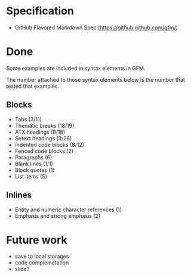 # Specification
* GitHub Flavored Markdown Spec (https://github.github.com/gfm/)

# Done
Some examples are included in syntax elements in GFM.

The number attached to those syntax elements below is the number that tested that examples.

## Blocks
* Tabs (3/11)
* Thematic breaks (18/19)
* ATX headings (8/18)
* Setext headings (3/26)
* Indented code blocks (8/12)
* Fenced code blocks (2)
* Paragraphs (6)
* Blank lines (1/1)
* Block quotes (1)
* List items (5)
## Inlines
* Entity and numeric character references (1)
* Emphasis and strong emphasis (2)

# Future work
* save to local storages
* code complemetation
* slide?